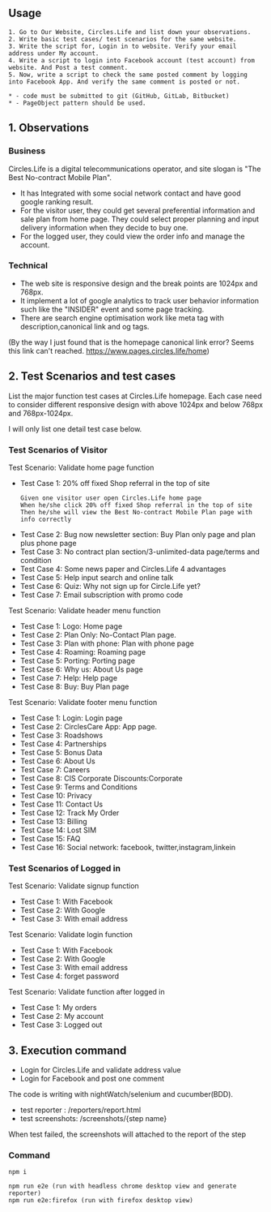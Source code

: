 ## Usage

```
1. Go to Our Website, Circles.Life and list down your observations.
2. Write basic test cases/ test scenarios for the same website.
3. Write the script for, Login in to website. Verify your email address under My account.
4. Write a script to login into Facebook account (test account) from website. And Post a test comment.
5. Now, write a script to check the same posted comment by logging into Facebook App. And verify the same comment is posted or not.

* - code must be submitted to git (GitHub, GitLab, Bitbucket)
* - PageObject pattern should be used.
```

## 1. Observations
### Business

Circles.Life is a digital telecommunications operator, and site slogan is "The Best No-contract Mobile Plan".

* It has Integrated with some social network contact and have good google ranking result.
* For the visitor user, they could get several preferential information and sale plan from home page.
They could select proper planning and input delivery information when they decide to buy one.
* For the logged user, they could view the order info and manage the account.

### Technical

* The web site is responsive design and the break points are 1024px and 768px.
* It implement a lot of google analytics to track user behavior information such like the "INSIDER" event and some page tracking.
* There are search engine optimisation work like meta tag with description,canonical link and og tags. 

(By the way I just found that is the homepage canonical link error? Seems this link can't reached. https://www.pages.circles.life/home)

## 2. Test Scenarios and test cases

List the major function test cases at Circles.Life homepage. Each case need to consider different responsive design with above 1024px and below 768px and 768px-1024px.

I will only list one detail test case below. 

### Test Scenarios of Visitor

Test Scenario: Validate home page function

* Test Case 1: 20% off fixed Shop referral in the top of site
    ```
    Given one visitor user open Circles.Life home page
    When he/she click 20% off fixed Shop referral in the top of site
    Then he/she will view the Best No-contract Mobile Plan page with info correctly
    ```
* Test Case 2: Bug now newsletter section: Buy Plan only page and plan plus phone page
* Test Case 3: No contract plan section/3-unlimited-data page/terms and condition
* Test Case 4: Some news paper and Circles.Life 4 advantages
* Test Case 5: Help input search and online talk
* Test Case 6: Quiz: Why not sign up for Circle.Life yet?
* Test Case 7: Email subscription with promo code

Test Scenario: Validate header menu function

* Test Case 1: Logo: Home page
* Test Case 2: Plan Only: No-Contact Plan page.
* Test Case 3: Plan with phone: Plan with phone page
* Test Case 4: Roaming: Roaming page
* Test Case 5: Porting: Porting page
* Test Case 6: Why us: About Us page
* Test Case 7: Help: Help page
* Test Case 8: Buy: Buy Plan page

Test Scenario: Validate footer menu function
* Test Case 1: Login: Login page
* Test Case 2: CirclesCare App: App page.
* Test Case 3: Roadshows
* Test Case 4: Partnerships
* Test Case 5: Bonus Data
* Test Case 6: About Us
* Test Case 7: Careers
* Test Case 8: CIS Corporate Discounts:Corporate
* Test Case 9: Terms and Conditions
* Test Case 10: Privacy
* Test Case 11: Contact Us
* Test Case 12: Track My Order
* Test Case 13: Billing
* Test Case 14: Lost SIM
* Test Case 15: FAQ
* Test Case 16: Social network: facebook, twitter,instagram,linkein

### Test Scenarios of Logged in

Test Scenario: Validate signup function
* Test Case 1: With Facebook
* Test Case 2: With Google
* Test Case 3: With email address

Test Scenario: Validate login function
* Test Case 1: With Facebook
* Test Case 2: With Google
* Test Case 3: With email address
* Test Case 4: forget password

Test Scenario: Validate function after logged in
* Test Case 1: My orders
* Test Case 2: My account
* Test Case 3: Logged out

## 3. Execution command

* Login for Circles.Life and validate address value
* Login for Facebook and post one comment

The code is writing with nightWatch/selenium and cucumber(BDD).

* test reporter : /reporters/report.html
* test screenshots: /screenshots/{step name}

When test failed, the screenshots will attached to the report of the step

### Command
```
npm i

npm run e2e (run with headless chrome desktop view and generate reporter)
npm run e2e:firefox (run with firefox desktop view)

```